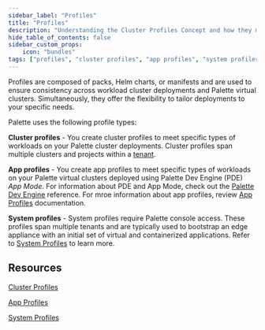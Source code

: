 ```yaml
---
sidebar_label: "Profiles"
title: "Profiles"
description: "Understanding the Cluster Profiles Concept and how they make Spectro Cloud powerful"
hide_table_of_contents: false
sidebar_custom_props: 
    icon: "bundles"
tags: ["profiles", "cluster profiles", "app profiles", "system profiles"]
---
```


Profiles are composed of packs, Helm charts, or manifests and are used to ensure consistency across workload cluster deployments and Palette virtual clusters. Simultaneously, they offer the flexibility to tailor deployments to your specific needs.

Palette uses the following profile types:

**Cluster profiles** - You create cluster profiles to meet specific types of workloads on your Palette cluster deployments. Cluster profiles span multiple clusters and projects within a [tenant](../glossary-all.md#tenant).

**App profiles** - You create app profiles to meet specific types of workloads on your Palette virtual clusters deployed using Palette Dev Engine (PDE) *App Mode*. For information about PDE and App Mode, check out the [Palette Dev Engine](../devx/devx.md) reference. For mroe information about app profiles, review [App Profiles](./app-profiles/app-profiles.md) documentation.

**System profiles** - System profiles require Palette console access. These profiles span multiple tenants and are typically used to bootstrap an edge appliance with an initial set of virtual and containerized applications. Refer to [System Profiles](./system-profiles/system-profiles.md) to learn more.

<!-- You must have Palette console access to use system profiles. -->

## Resources

[Cluster Profiles](./cluster-profiles/cluster-profiles.md)

[App Profiles](./app-profiles/app-profiles.md)

[System Profiles](./system-profiles/system-profiles.md)
